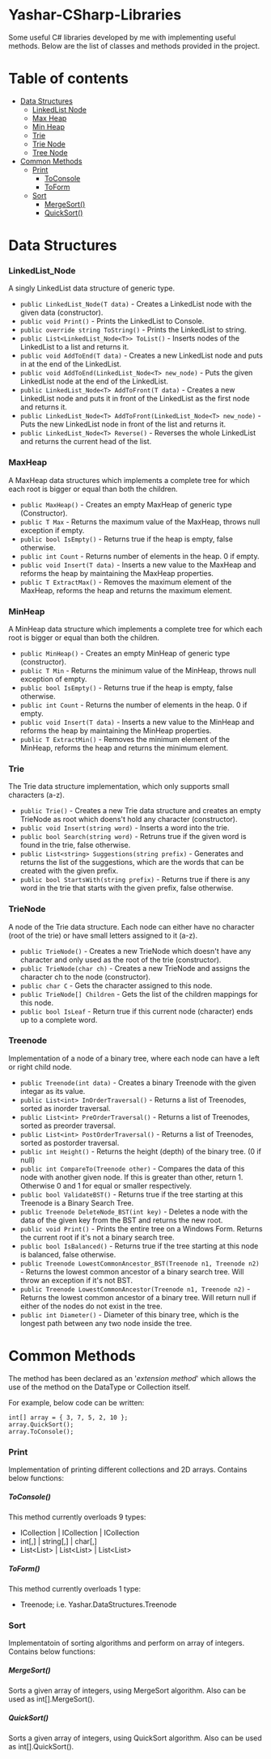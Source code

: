 # Yashar-CSharp-Libraries
Some useful C# libraries developed by me with implementing useful methods.
Below are the list of classes and methods provided in the project.

# Table of contents
  * [Data Structures](#data-structures)
    * [LinkedList Node](#linkedlist_node)
    * [Max Heap](#maxheap)
    * [Min Heap](#minheap)
    * [Trie](#trie)
    * [Trie Node](#trienode)
    * [Tree Node](#treenode)
* [Common Methods](#common-methods)
    * [Print](#print)
        * [ToConsole](#toconsole)
        * [ToForm](#toform)
    * [Sort](#sort)
        * [MergeSort()](#mergesort)
        * [QuickSort()](#quicksort)
    

# Data Structures
### LinkedList_Node
A singly LinkedList data structure of generic type.
- `public LinkedList_Node(T data)` - Creates a LinkedList node with the given data (constructor).
- `public void Print()` - Prints the LinkedList to Console.
- `public override string ToString()` - Prints the LinkedList to string.
- `public List<LinkedList_Node<T>> ToList()` - Inserts nodes of the LinkedList to a list and returns it.
- `public void AddToEnd(T data)` - Creates a new LinkedList node and puts in at the end of the LinkedList.
- `public void AddToEnd(LinkedList_Node<T> new_node)` - Puts the given LinkedList node at the end of the LinkedList.
- `public LinkedList_Node<T> AddToFront(T data)` - Creates a new LinkedList node and puts it in front of the LinkedList as the first node and returns it.
- `public LinkedList_Node<T> AddToFront(LinkedList_Node<T> new_node)` - Puts the new LinkedList node in front of the list and returns it.
- `public LinkedList_Node<T> Reverse()` - Reverses the whole LinkedList and returns the current head of the list.
### MaxHeap
A MaxHeap data structures which implements a complete tree for which each root is bigger or equal than both the children.
- `public MaxHeap()` - Creates an empty MaxHeap of generic type (Constructor).
- `public T Max` - Returns the maximum value of the MaxHeap, throws null exception if empty.
- `public bool IsEmpty()` - Returns true if the heap is empty, false otherwise.
- `public int Count` - Returns number of elements in the heap. 0 if empty.
- `public void Insert(T data)` - Inserts a new value to the MaxHeap and reforms the heap by maintaining the MaxHeap properties.
- `public T ExtractMax()` - Removes the maximum element of the MaxHeap, reforms the heap and returns the maximum element.
### MinHeap
A MinHeap data structure which implements a complete tree for which each root is bigger or equal than both the children.
- `public MinHeap()` - Creates an empty MinHeap of generic type (constructor).
- `public T Min` - Returns the minimum value of the MinHeap, throws null exception of empty.
- `public bool IsEmpty()` - Returns true if the heap is empty, false otherwise.
- `public int Count` - Returns the number of elements in the heap. 0 if empty.
- `public void Insert(T data)` - Inserts a new value to the MinHeap and reforms the heap by maintaining the MinHeap properties.
- `public T ExtractMin()` - Removes the minimum element of the MinHeap, reforms the heap and returns the minimum element.
### Trie
The Trie data structure implementation, which only supports small characters (a-z).
- `public Trie()` - Creates a new Trie data structure and creates an empty TrieNode as root which doens't hold any character (constructor).
- `public void Insert(string word)` - Inserts a word into the trie.
- `public bool Search(string word)` - Retruns true if the given word is found in the trie, false otherwise.
- `public List<string> Suggestions(string prefix)` - Generates and returns the list of the suggestions, which are the words that can be created with the given prefix.
- `public bool StartsWith(string prefix)` - Returns true if there is any word in the trie that starts with the given prefix, false otherwise.
### TrieNode
A node of the Trie data structure. Each node can either have no character (root of the trie) or have small letters assigned to it (a-z).
- `public TrieNode()` - Creates a new TrieNode which doesn't have any character and only used as the root of the trie (constructor).
- `public TrieNode(char ch)` - Creates a new TrieNode and assigns the character ch to the node (constructor).
- `public char C` - Gets the character assigned to this node.
- `public TrieNode[] Children` - Gets the list of the children mappings for this node.
- `public bool IsLeaf` - Return true if this current node (character) ends up to a complete word.
### Treenode
Implementation of a node of a binary tree, where each node can have a left or right child node.
- `public Treenode(int data)` - Creates a binary Treenode with the given integar as its value.
- `public List<int> InOrderTraversal()` - Returns a list of Treenodes, sorted as inorder traversal.
- `public List<int> PreOrderTraversal()` - Returns a list of Treenodes, sorted as preorder traversal.
- `public List<int> PostOrderTraversal()` - Returns a list of Treenodes, sorted as postorder traversal.
- `public int Height()` - Returns the height (depth) of the binary tree. (0 if null)
- `public int CompareTo(Treenode other)` - Compares the data of this node with another given node. If this is greater than other, return 1. Otherwise 0 and 1 for equal or smaller respectively.
- `public bool ValidateBST()` - Returns true if the tree starting at this Treenode is a Binary Search Tree.
- `public Treenode DeleteNode_BST(int key)` - Deletes a node with the data of the given key from the BST and returns the new root.
- `public void Print()` - Prints the entire tree on a Windows Form.
Returns the current root if it's not a binary search tree.
- `public bool IsBalanced()` - Returns true if the tree starting at this node is balanced, false otherwise.
- `public Treenode LowestCommonAncestor_BST(Treenode n1, Treenode n2)` - Returns the lowest common ancestor of a binary search tree. Will throw an exception if it's not BST.
- `public Treenode LowestCommonAncestor(Treenode n1, Treenode n2)` - Returns the lowest common ancestor of a binary tree. Will return null if either of the nodes do not exist in the tree.
- `public int Diameter()` - Diameter of this binary tree, which is the longest path between any two node inside the tree.

# Common Methods
The method has been declared as an '*extension method*' which allows the use of the method on the DataType or Collection itself.

For example, below code can be written:
```
int[] array = { 3, 7, 5, 2, 10 };
array.QuickSort();
array.ToConsole();
```
### Print
Implementation of printing different collections and 2D arrays. Contains below functions:
##### ToConsole()
This method currently overloads 9 types:
- ICollection<int> | ICollection<string> | ICollection<char>
- int[,] | string[,] | char[,]
- List<List<int>> | List<List<string>> | List<List<char>>
##### ToForm()
This method currently overloads 1 type:
- Treenode; i.e. Yashar.DataStructures.Treenode
 
### Sort
Implementatoin of sorting algorithms and perform on array of integers. Contains below functions:
##### MergeSort()
Sorts a given array of integers, using MergeSort algorithm. Also can be used as int[].MergeSort().
##### QuickSort()
Sorts a given array of integers, using QuickSort algorithm. Also can be used as int[].QuickSort().
